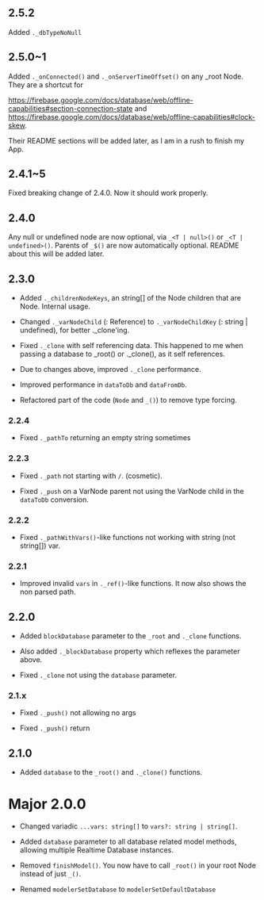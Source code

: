 ## 2.5.2

Added `._dbTypeNoNull`

## 2.5.0~1

Added `._onConnected()` and `._onServerTimeOffset()` on any _root Node. They are a shortcut for

https://firebase.google.com/docs/database/web/offline-capabilities#section-connection-state and https://firebase.google.com/docs/database/web/offline-capabilities#clock-skew.

Their README sections will be added later, as I am in a rush to finish my App.

## 2.4.1~5

Fixed breaking change of 2.4.0. Now it should work properly.


## 2.4.0

Any null or undefined node are now optional, via `_<T | null>()` or `_<T | undefined>()`. Parents of `_$()` are now automatically optional. README about this will be added later.


## 2.3.0

- Added `._childrenNodeKeys`, an string[] of the Node children that are Node. Internal usage.

- Changed `._varNodeChild` (: Reference) to `._varNodeChildKey` (: string | undefined), for better ._clone'ing.

- Fixed `._clone` with self referencing data. This happened to me when passing a database to _root() or ._clone(),
as it self references.

- Due to changes above, improved `._clone` performance.

- Improved performance in `dataToDb` and `dataFromDb`.

- Refactored part of the code (`Node` and `_()`) to remove type forcing.


### 2.2.4

- Fixed `._pathTo` returning an empty string sometimes

### 2.2.3

- Fixed `._path` not starting with `/`. (cosmetic).

- Fixed `._push` on a VarNode parent not using the VarNode child in the `dataToDb` conversion.

### 2.2.2

- Fixed `._pathWithVars()`-like functions not working with string (not string[]) var.

### 2.2.1

- Improved invalid `vars` in `._ref()`-like functions. It now also shows the non parsed path.

## 2.2.0

- Added `blockDatabase` parameter to the `_root` and `._clone` functions.

- Also added `._blockDatabase` property which reflexes the parameter above.

- Fixed `._clone` not using the `database` parameter.

### 2.1.x

-  Fixed `._push()` not allowing no args

-  Fixed `._push()` return

## 2.1.0

-  Added `database` to the `_root()` and `._clone()` functions.

# Major 2.0.0

-  Changed variadic `...vars: string[]` to `vars?: string | string[]`.

-  Added `database` parameter to all database related model methods, allowing multiple Realtime Database instances.

-  Removed `finishModel()`. You now have to call `_root()` in your root Node instead of just `_()`.

-  Renamed `modelerSetDatabase` to `modelerSetDefaultDatabase`
